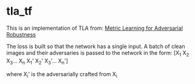 # tla_tf



This is an implementation of TLA from:
    [Metric Learning for Adversarial Robustness](https://arxiv.org/pdf/1909.00900.pdf)

The loss is built so that the network has a single input. A batch of clean images and their adversaries is passed to the network in the form:
    [X<sub>1</sub> X<sub>2</sub> X<sub>3</sub>... X<sub>n</sub> X<sub>1</sub>' X<sub>2</sub>' X<sub>3</sub>'... X<sub>n</sub>']

where X<sub>i</sub>' is the adversarially crafted from X<sub>i</sub>
